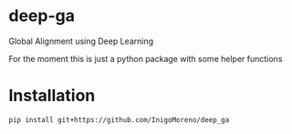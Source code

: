 # deep-ga
Global Alignment using Deep Learning

For the moment this is just a python package with some helper functions

# Installation
```
pip install git+https://github.com/InigoMoreno/deep_ga
```

